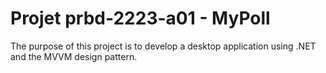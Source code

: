 # Projet prbd-2223-a01 - MyPoll

The purpose of this project is to develop a desktop application using 
.NET and the MVVM design pattern.
